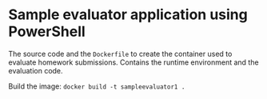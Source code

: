 # Sample evaluator application using PowerShell

The source code and the `Dockerfile` to create the container used to evaluate homework submissions. Contains the runtime environment and the evaluation code.

Build the image: `docker build -t sampleevaluator1 .`
